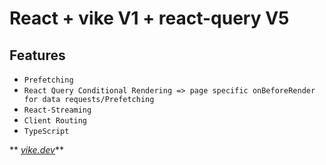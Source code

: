 # React + vike V1 + react-query V5

## Features
- `Prefetching`
- `React Query Conditional Rendering => page specific onBeforeRender for data requests/Prefetching`
- `React-Streaming`
- `Client Routing`
- `TypeScript`

** [_vike.dev_](https://vike.dev/)**